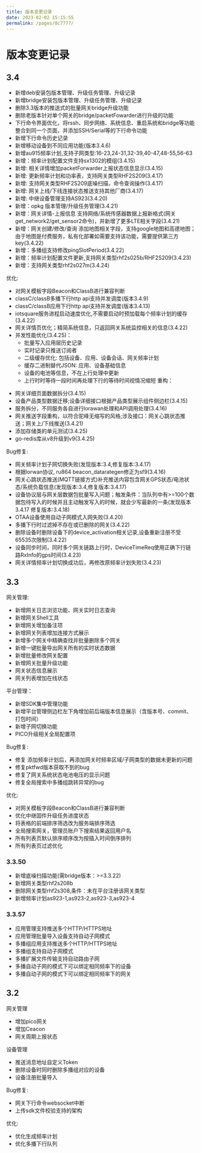 ```yaml
---
title: 版本变更记录
date: 2023-02-02 15:15:55
permalink: /pages/8c7777/
---
```

# 版本变更记录
## 3.4
* 新增deb安装包版本管理、升级任务管理、升级记录
* 新增bridge安装包版本管理、升级任务管理、升级记录
* 删除3.3版本的推送式的批量网关bridge升级功能
* 删除老版本针对单个网关的bridge/packetFowarder进行升级的功能
* 下行命令界面优化，将rssh、同步网络、系统信息、重启系统和bridge等功能整合到同一个页面，并添加SSH/Serial等的下行命令功能
* 新增下行命令历史记录
* 新增移动设备到不同应用功能(版本3.4.6)
* 新增au915频率计划,支持子网类型:16-23,24-31,32-39,40-47,48-55,56-63
* 新增：频率计划配置文件支持sx1302的模组(3.4.15)
* 新增: 相关详情增加packetForwarder上报状态信息显示(3.4.15)
* 新增: 更新频率计划和功率表，支持网关类型RHF2S209(3.4.17)
* 新增: 支持网关类型RHF2S209底噪扫描，命令查询操作(3.4.17)
* 新增: 网关上线/下线连接状态推送支持其他厂商(3.4.17)
* 新增: 中继设备管理支持AS923(3.4.20)
* 新增：opkg 版本管理/升级任务管理(3.4.21)
* 新增：网关详情-上报信息 支持网络/系统传感器数据上报新格式(网关get_network2/get_sensor2命令)，并新增了更多LTE相关字段(3.4.21)
* 新增：网关创建/修改/查询 添加地图相关字段，支持google地图和高德地图；由于地图是付费服务，私有化部署如需要支持该功能，需要提供第三方key(3.4.22)
* 新增：多播组支持修改pingSlotPeriod(3.4.22)
* 新增：频率计划配置文件更新,支持网关类型rhf2s025b/RHF2S209(3.4.23)
* 新增：支持网关类型rhf2s027m(3.4.24)


优化:
- 对网关模板字段Beacon和ClassB进行兼容判断
- classC/classB多播下行http api支持并发调度(版本3.4.9)
- classC/classB应用下行http api支持并发调度(版本3.4.13)
- iotsquare服务进程启动速度优化,不需要启动时预加载每个频率计划的缓存(3.4.22)
- 网关详情页优化；精简系统信息，只返回网关系统监控相关的信息(3.4.22)
- 并发性能优化(3.4.25)：
    * 批量写入应用层历史记录
    * 实时记录只推送订阅者
    * 二级缓存优化: 包括设备、应用、设备会话、网关频率计划
    * 缓存二进制替代JSON: 应用、设备基础信息
    * 设备的电池等信息，不在上行处理中更新 
    * 上行时时等待一段时间再处理下行的等待时间视情况缩短
重构：
* 网关详细页面数据拆分(3.4.15)
* 设备产品类型数据迁移;设备详细接口根据产品类型展示组件侧边栏(3.4.15)
* 服务拆分，不同服务各自进行lorawan处理和API调用处理(3.4.16)
* 网关推送字段重构，以符合驼峰无缩写的风格;涉及接口：网关心跳状态推送；网关上/下线推送(3.4.21)
* 添加存储类的单元测试(3.4.25)
* go-redis库从v8升级到v9(3.4.25)

Bug修复:
-  网关频率计划子网切换失败(发现版本:3.4,修复版本:3.4.17)
-  根据lorwan协议, ru864 beacon_datarategen修正为sf9(3.4.16)
-  网关心跳状态推送(MQTT链接方式)补充推送内容包含网关GPS状态/电池状态/系统负载信息(发现版本:3.4,修复版本:3.4.17)
-  设备协议层与网关层数据包批量写入问题；触发条件：当队列中有>=100个数据包待写入的时候并且主动触发写入的时候，就会少写最新的一条(发现版本3.4.17 修复版本:3.4.18)
-  OTAA设备使用自动子网模式入网失败(3.4.20)
-  多播下行时过滤掉不存在或已删除的网关(3.4.22)
-  删除设备时删除设备下的device_activation相关记录,设备重新注册不受65535次限制(3.4.22)
-  设备同步时间，同时多个网关链路上行时，DeviceTimeReq使用正确下行链路RxInfo的gps时间(3.4.23)
-  网关详情频率计划切换成功后，再修改原频率计划失败(3.4.23)

## 3.3
网关管理:
- 新增网关日志浏览功能、网关实时日志查询
- 新增网关Shell工具
- 新增网关增加备注项
- 新增网关列表增加连接方式展示
- 新增多个网关中精确查找并批量删除多个网关
- 新增一键批量导出网关所有的实时状态数据
- 新增批量修改网关配置
- 新增网关批量升级功能
- 网关状态信息展示
- 网关列表增加在线状态

平台管理：
- 新增SDK集中管理功能
- 新增平台管理侧边栏左下角增加前后端版本信息展示（含版本号、commit、打包时间）
- 新增子网切换功能
- PICO升级相关全局配置项

Bug修复:
- 修复 添加频率计划后，再添加网关时频率区域/子网类型的数据未更新的问题
- 修复pktfwd版本获取不到的bug
- 修复了网关系统状态电池电压的显示问题
- 修复全局搜索中多播组跳转异常的bug

优化:
- 对网关模板字段Beacon和ClassB进行兼容判断
- 优化中继固件升级任务进度状态
- 将表格的前端排序筛选改为服务端排序筛选
- 全局搜索网关，管理员账户下搜索结果返回用户名
- 所有列表页默认排序顺序改为按插入时间倒序排列
- 所有列表页过滤优化

### 3.3.50
* 新增底噪扫描功能(需bridge版本：>=3.3.22)
* 新增网关类型rhf2s208b
* 删除网关类型rhf2s308,条件：未在平台注册该网关类型
* 新增频率计划as923-1,as923-2,as923-3,as923-4

### 3.3.57
* 应用管理支持推送多个HTTP/HTTPS地址
* 应用管理批量导入设备支持自动子网模式
* 多播组应用支持推送多个HTTP/HTTPS地址
* 多播组支持自动子网模式
* 多播扩展文件传输支持自动路由子网
* 多播自动子网的模式下可以绑定相同频率下的设备
* 多播自动子网的模式下可以绑定相同频率下的网关

## 3.2
网关管理
- 增加pico网关
- 增加Ceacon
- 网关周期上报状态

设备管理
- 推送消息地址自定义Token
- 删除设备时同时删除多播组对应的设备
- 设备注册批量导入

Bug修复:
- 网关下行命令websocket中断
- 上传sdk文件校验支持的架构

优化:
- 优化生成频率计划
- 优化多播下行队列
